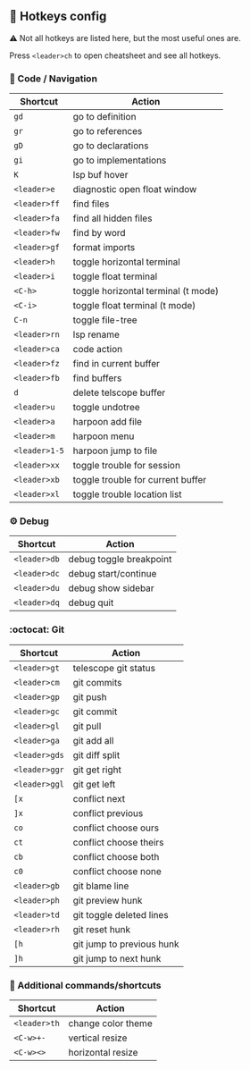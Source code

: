 
## :key: Hotkeys config
:warning: Not all hotkeys are listed here, but the most useful ones are.

Press `<leader>ch` to open cheatsheet and see all hotkeys.

### :mag_right: Code / Navigation

| Shortcut     | Action                              |
|--------------|-------------------------------------|
| `gd`         | go to definition                    |
| `gr`         | go to references                    |
| `gD`         | go to declarations                  |
| `gi`         | go to implementations               |
| `K`          | lsp buf hover                       |
| `<leader>e`  | diagnostic open float window        |
| `<leader>ff` | find files                          |
| `<leader>fa` | find all hidden files               |
| `<leader>fw` | find by word                        |
| `<leader>gf` | format imports                      |
| `<leader>h`  | toggle horizontal terminal          |
| `<leader>i`  | toggle float terminal               |
| `<C-h>`      | toggle horizontal terminal (t mode) |
| `<C-i>`      | toggle float terminal (t mode)      |
| `C-n`        | toggle file-tree                    |
| `<leader>rn` | lsp rename                          |
| `<leader>ca` | code action                         |
| `<leader>fz` | find in current buffer              |
| `<leader>fb` | find buffers                        |
| `d`          | delete telscope buffer              |
| `<leader>u`  | toggle undotree                     |
| `<leader>a`  | harpoon add file                    |
| `<leader>m`  | harpoon menu                        |
| `<leader>1-5`| harpoon jump to file                |
| `<leader>xx` | toggle trouble for session          |
| `<leader>xb` | toggle trouble for current buffer   |
| `<leader>xl` | toggle trouble location list        |

### :gear: Debug

| Shortcut      | Action                        |
|---------------|-------------------------------|
| `<leader>db`  | debug toggle breakpoint       |
| `<leader>dc`  | debug start/continue          |
| `<leader>du`  | debug show sidebar            |
| `<leader>dq`  | debug quit                    |

### :octocat: Git

| Shortcut     | Action                        |
|--------------|-------------------------------|
| `<leader>gt` | telescope git status          |
| `<leader>cm` | git commits                   |
| `<leader>gp` | git push                      |
| `<leader>gc` | git commit                    |
| `<leader>gl` | git pull                      |
| `<leader>ga` | git add all                   |
| `<leader>gds`| git diff split                |
| `<leader>ggr`| git get right                 |
| `<leader>ggl`| git get left                  |
| `[x`         | conflict next                 |
| `]x`         | conflict previous             |
| `co`         | conflict choose ours          |
| `ct`         | conflict choose theirs        |
| `cb`         | conflict choose both          |
| `c0`         | conflict choose none          |
| `<leader>gb` | git blame line                |
| `<leader>ph` | git preview hunk              |
| `<leader>td` | git toggle deleted lines      |
| `<leader>rh` | git reset hunk                |
| `[h`         | git jump to previous hunk     |
| `]h`         | git jump to next hunk         |

### :wrench: Additional commands/shortcuts

| Shortcut     | Action              |
|--------------|---------------------|
| `<leader>th` | change color theme  |
| `<C-w>+-`    | vertical resize     |
| `<C-w><>`    | horizontal resize   |
